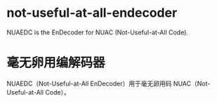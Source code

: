 # not-useful-at-all-endecoder
NUAEDC is the EnDecoder for NUAC (Not-Useful-at-All Code).
# 毫无卵用编解码器
NUAEDC（Not-Useful-at-All EnDecoder）用于毫无卵用码 NUAC（Not-Useful-at-All Code）。
